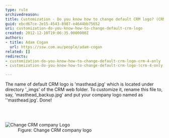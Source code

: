 ```yaml
---
type: rule
archivedreason: 
title: Customization - Do you know how to change default CRM logo? (CRM 4 only)
guid: ebcd67ce-2e15-4543-8987-e4644bb75652
uri: customization-do-you-know-how-to-change-default-crm-logo
created: 2012-12-10T19:06:35.0000000Z
authors:
- title: Adam Cogan
  url: https://ssw.com.au/people/adam-cogan
related: []
redirects:
- customization-do-you-know-how-to-change-default-crm-logo-crm-4-only
- customization-do-you-know-how-to-change-default-crm-logo-(crm-4-only)

---
```



 <p>​​
          The name of default CRM logo is 'masthead.jpg' which is located under directory
          '_imgs' of the CRM web folder. To customize it, rename this file to, say, 'masthead_backup.jpg' and
          put your company logo named​ as ''masthead.jpg'. Done!
        <br></p>
<br><excerpt class='endintro'></excerpt><br>
<dl class="goodImage">
          <dt>
            <img src="/PublishingImages/CRM_ChangeLogo.jpg" alt="Change CRM company Logo" />
          </dt>
          <dd>
            Figure&#58; Change CRM company logo</dd>
        </dl>



